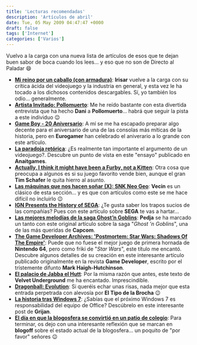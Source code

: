 ```yaml
---
title: 'Lecturas recomendadas'
description: 'Artículos de abril'
date: Tue, 05 May 2009 04:47:47 +0000
draft: false
tags: ['Internet']
categories: ['Varios']
---
```


Vuelvo a la carga con una nueva lista de artículos de esos que te dejan buen sabor de boca cuando los lees... y eso que no son de Directo al Paladar :smile:

*   [**Mi reino por un caballo (con armadura)**](http://vgchannel.net/portal/index.php?option=com_content&view=article&id=173:mi-reino-por-un-caballo-con-armadura&catid=51:multi&Itemid=64): **Irisar** vuelve a la carga con su crítica ácida del videojuego y la industria en general, y esta vez le ha tocado a los dichosos contenidos descargables. Sí, yo también los odio... generalmente.
*   [**Artista Invitado: Pollomuerto**](http://dandel.net/entrevistas/artista-invitado-pollomuerto): Me he reído bastante con esta divertida entrevista que ha hecho **Dani** a **Pollomuerto**... habrá que seguir la pista a este individuo :wink:
*   [**Game Boy - 20 Aniversario**](http://www.eurogamer.es/articles/game-boy-20-aniversario-articulo): A mí se me ha escapado preparar algo decente para el aniversario de una de las consolas más míticas de la historia, pero en **Eurogamer** han celebrado el aniverario a lo grande con este artículo.
*   [**La paradoja retórica**](http://www.anaitgames.com/la-paradoja-retorica/): ¿Es realmente tan importante el argumento de un videojuego?. Descubre un punto de vista en este "ensayo" publicado en **Anaitgames**.
*   [**Actually, I think it might have been a Furby, not a Kitten**](http://www.doublefine.com/news.php/site/actually_i_think_it_might_have_been_a_furby_not_a_kitten/): Otra cosa que preocupa a algunos es si su juego favorito vende bien, aunque el gran **Tim Schafer** le quita hierro al asunto.
*   [**Las máquinas que nos hacen soñar (X): SNK Neo Geo**](http://jumafas.blogvideojuegos.com/2009/04/16/las-maquinas-que-nos-hacen-sonar-x-snk-neo-geo/): **Vecin** es un clásico de esta sección... y es que con artículos como este se me hace difícil no incluirlo :wink:
*   [**IGN Presents the History of SEGA**](http://retro.ign.com/articles/974/974695p1.html): ¿Te gusta saber los trapos sucios de las compañías? Pues con este artículo sobre **SEGA** te vas a hartar...
*   [**Las mejores melodías de la saga Ghost’n Goblins**](http://elpixeblogdepedja.com/2009/04/las-mejores-melodias-de-la-saga-ghostn-goblins.html): **Pedja** se ha marcado un tanto con este original artículo sobre la saga "_Ghost 'n Goblins_", una de las más queridas de **Capcom**.
*   [**The Game Developer Archives: 'Postmortem: Star Wars: Shadows Of The Empire'**](http://www.gamesetwatch.com/2009/04/postmortem_star_wars_shadows_o.php): Puede que no fuese el mejor juego de primera hornada de **Nintendo 64**, pero como friki de "_Star Wars_", este título me encantó. Descubre algunos detalles de su creación en este interesante artículo publicado originalmente en la revista **Game Developer**, escrito por el trístemente difunto **Mark Haigh-Hutchinson**.
*   [**El palacio de Jabba el Hutt**](http://www.pixfans.com/el-palacio-de-jabba-el-hutt/): Por la misma razón que antes, este texto de **Velvet Underground** me ha encantado. Imprescindible.
*   [**Dragonball: Evolution**](http://www.ionlitio.com/2009/04/08/dragonball-evolution/): Si queréis echar unas risas, nada mejor que esta entrada perpetrada con alevosía por **El Tipo de la Brocha** :wink:
*   [**La historia tras Windows 7**](http://tecnousuario.blogspot.com/2009/04/la-historia-tras-windows-7.html): ¿Sabías que el próximo Windows 7 es responsabilidad del equipo de Office? Descúbrelo en este interesante post de **Grijan**.
*   [**El día en que la blogosfera se convirtió en un patio de colegio**](http://www.blogoff.es/2009/04/01/el-dia-en-que-la-blogosfera-se-convirtio-en-un-patio-de-colegio/): Para terminar, os dejo con una interesante reflexión que se marcan en **blogoff** sobre el estado actual de la blogosfera... un poquito de "por favor" señores :wink: